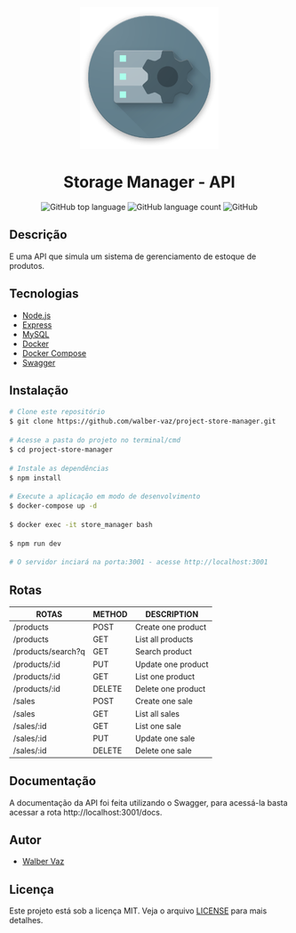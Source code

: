 <div align="center">
  <img alt="Storage Manager" src="imgs/5ca10a0410f76.png" width="250px">
  <h1>Storage Manager - API</h1>
  <p>
    <img alt="GitHub top language" src="https://img.shields.io/github/languages/top/walber-vaz/project-store-manager?color=blueviolet">
    <img alt="GitHub language count" src="https://img.shields.io/github/languages/count/walber-vaz/project-store-manager?color=blueviolet">
    <img alt="GitHub" src="https://img.shields.io/github/license/walber-vaz/project-store-manager?color=blueviolet">
  </p>
</div>

## Descrição

E uma API que simula um sistema de gerenciamento de estoque de produtos.

## Tecnologias

- [Node.js](https://nodejs.org/en/)
- [Express](https://expressjs.com/pt-br/)
- [MySQL](https://www.mysql.com/)
- [Docker](https://www.docker.com/)
- [Docker Compose](https://docs.docker.com/compose/)
- [Swagger](https://swagger.io/)

## Instalação

```bash
# Clone este repositório
$ git clone https://github.com/walber-vaz/project-store-manager.git

# Acesse a pasta do projeto no terminal/cmd
$ cd project-store-manager

# Instale as dependências
$ npm install

# Execute a aplicação em modo de desenvolvimento
$ docker-compose up -d

$ docker exec -it store_manager bash

$ npm run dev

# O servidor inciará na porta:3001 - acesse http://localhost:3001
```

## Rotas

| ROTAS              	| METHOD 	| DESCRIPTION        	|
|--------------------	|--------	|--------------------	|
| /products          	| POST   	| Create one product 	|
| /products          	| GET    	| List all products  	|
| /products/search?q 	| GET    	| Search product     	|
| /products/:id      	| PUT    	| Update one product 	|
| /products/:id      	| GET    	| List one product   	|
| /products/:id      	| DELETE 	| Delete one product 	|
| /sales             	| POST   	| Create one sale    	|
| /sales             	| GET    	| List all sales     	|
| /sales/:id         	| GET    	| List one sale      	|
| /sales/:id         	| PUT    	| Update one sale    	|
| /sales/:id         	| DELETE 	| Delete one sale    	|

## Documentação

A documentação da API foi feita utilizando o Swagger, para acessá-la basta acessar a rota http://localhost:3001/docs.

## Autor

- [Walber Vaz](https://github.com/walber-vaz)

## Licença

Este projeto está sob a licença MIT. Veja o arquivo [LICENSE](LICENSE) para mais detalhes.
